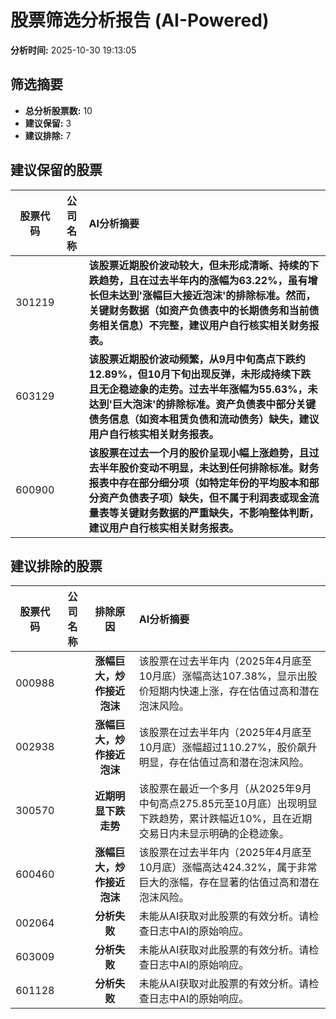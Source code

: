 # 股票筛选分析报告 (AI-Powered)

**分析时间:** 2025-10-30 19:13:05

## 筛选摘要

- **总分析股票数:** 10
- **建议保留:** 3
- **建议排除:** 7

## 建议保留的股票

| 股票代码 | 公司名称 | AI分析摘要 |
|:---:|:---:|:---|
| 301219 |  | **该股票近期股价波动较大，但未形成清晰、持续的下跌趋势，且在过去半年内的涨幅为63.22%，虽有增长但未达到'涨幅巨大接近泡沫'的排除标准。然而，关键财务数据（如资产负债表中的长期债务和当前债务相关信息）不完整，建议用户自行核实相关财务报表。** |
| 603129 |  | **该股票近期股价波动频繁，从9月中旬高点下跌约12.89%，但10月下旬出现反弹，未形成持续下跌且无企稳迹象的走势。过去半年涨幅为55.63%，未达到'巨大泡沫'的排除标准。资产负债表中部分关键债务信息（如资本租赁负债和流动债务）缺失，建议用户自行核实相关财务报表。** |
| 600900 |  | **该股票在过去一个月的股价呈现小幅上涨趋势，且过去半年股价变动不明显，未达到任何排除标准。财务报表中存在部分细分项（如特定年份的平均股本和部分资产负债表子项）缺失，但不属于利润表或现金流量表等关键财务数据的严重缺失，不影响整体判断，建议用户自行核实相关财务报表。** |

## 建议排除的股票

| 股票代码 | 公司名称 | 排除原因 | AI分析摘要 |
|:---:|:---:|:---:|:---|
| 000988 |  | **涨幅巨大，炒作接近泡沫** | 该股票在过去半年内（2025年4月底至10月底）涨幅高达107.38%，显示出股价短期内快速上涨，存在估值过高和潜在泡沫风险。 |
| 002938 |  | **涨幅巨大，炒作接近泡沫** | 该股票在过去半年内（2025年4月底至10月底）涨幅超过110.27%，股价飙升明显，存在估值过高和潜在泡沫风险。 |
| 300570 |  | **近期明显下跌走势** | 该股票在最近一个多月（从2025年9月中旬高点275.85元至10月底）出现明显下跌趋势，累计跌幅近10%，且在近期交易日内未显示明确的企稳迹象。 |
| 600460 |  | **涨幅巨大，炒作接近泡沫** | 该股票在过去半年内（2025年4月底至10月底）涨幅高达424.32%，属于非常巨大的涨幅，存在显著的估值过高和潜在泡沫风险。 |
| 002064 |  | **分析失败** | 未能从AI获取对此股票的有效分析。请检查日志中AI的原始响应。 |
| 603009 |  | **分析失败** | 未能从AI获取对此股票的有效分析。请检查日志中AI的原始响应。 |
| 601128 |  | **分析失败** | 未能从AI获取对此股票的有效分析。请检查日志中AI的原始响应。 |
